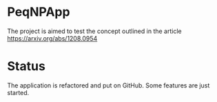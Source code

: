 # PeqNPApp
The project is aimed to test the concept outlined in the article https://arxiv.org/abs/1208.0954

# Status
The application is refactored and put on GitHub. Some features are just started.
